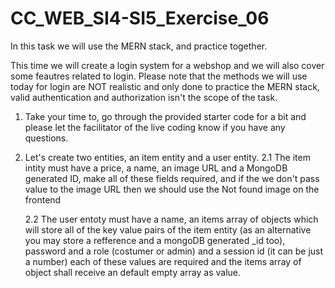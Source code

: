 # CC_WEB_SI4-SI5_Exercise_06
In this task we will use the MERN stack, and practice together.

This time we will create a login system for a webshop and we will also cover some feautres related to login.
Please note that the methods we will use today for login are NOT realistic and only done to practice the MERN stack,
valid authentication and authorization isn't the scope of the task.

1. Take your time to, go through the provided starter code for a bit and please let the facilitator of the live coding know if you have any questions.
2. Let's create two entities, an item entity and a user entity.
    2.1 The item intity must have a price, a name, an image URL and a MongoDB generated ID, 
    make all of these fields required, and if the we don't pass value to the image URL then we should use the Not found image on the frontend

    2.2 The user entoty must have a name, an items array of objects which will store all of the key value pairs of the item entity (as an alternative you may store a refference and a mongoDB generated _id too), password and a role (costumer or admin) and a session id (it can be just a number) each of these values are required and the items array of object shall receive an default empty array as value.

